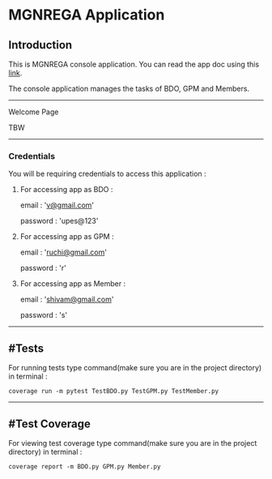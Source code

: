 MGNREGA Application
================================

Introduction
----
This is MGNREGA console application. You can read the app doc using this [link](https://docs.google.com/document/d/13SEqYxdvtYwUFO-XHNDG9_7hXKbOunJDsURZevZUAis/edit).

The console application manages the tasks of BDO, GPM and Members.

------
Welcome Page

TBW

------

### Credentials

You will be requiring credentials to access this application :

1. For accessing app as BDO : 


    email : 'v@gmail.com'
    
    password : 'upes@123'
    
2. For accessing app as GPM :

    
    email : 'ruchi@gmail.com'
    
    password : 'r'
    
3. For accessing app as Member :


    email : 'shivam@gmail.com'
    
    password : 's'
    
-----
#Tests                   
-----
For running tests type command(make sure you are in the project directory) in terminal : 

    coverage run -m pytest TestBDO.py TestGPM.py TestMember.py

-----
#Test Coverage
-----
For viewing test coverage type command(make sure you are in the project directory) in terminal :

    coverage report -m BDO.py GPM.py Member.py